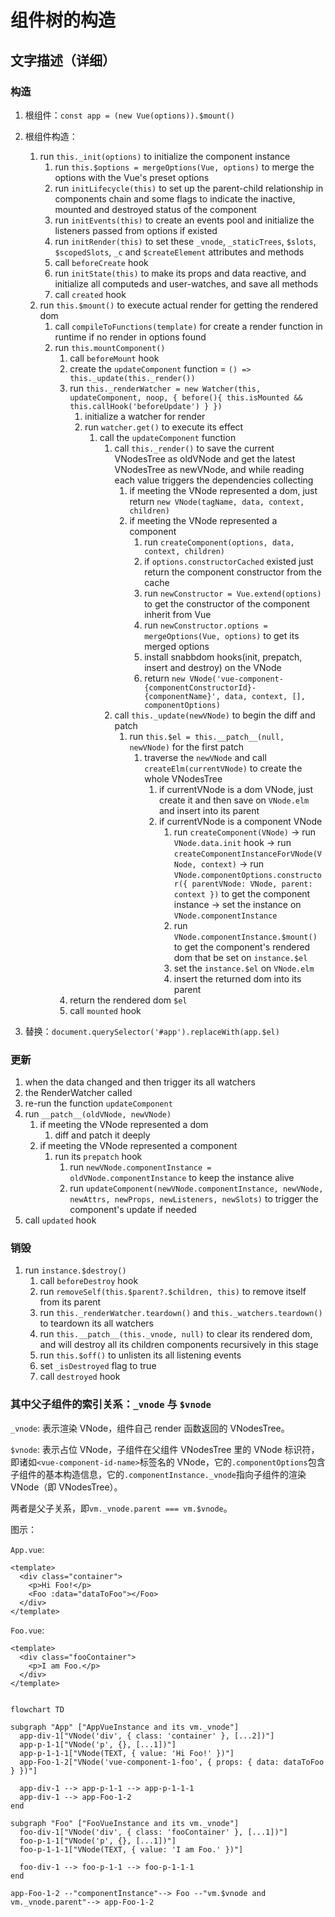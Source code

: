 # 组件树的构造

## 文字描述（详细）

### 构造

1. 根组件：`const app = (new Vue(options)).$mount()`

2. 根组件构造：

   1. run `this._init(options)` to initialize the component instance
      1. run `this.$options = mergeOptions(Vue, options)` to merge the options with the Vue's preset options
      2. run `initLifecycle(this)` to set up the parent-child relationship in components chain and some flags to indicate the inactive, mounted and destroyed status of the component
      3. run `initEvents(this)` to create an events pool and initialize the listeners passed from options if existed
      4. run `initRender(this)` to set these `_vnode`, `_staticTrees`, `$slots`, `$scopedSlots`, `_c` and `$createElement` attributes and methods
      5. call `beforeCreate` hook
      6. run `initState(this)` to make its props and data reactive, and initialize all computeds and user-watches, and save all methods
      7. call `created` hook
   2. run `this.$mount()` to execute actual render for getting the rendered dom
      1. call `compileToFunctions(template)` for create a render function in runtime if no render in options found
      2. run `this.mountComponent()`
         1. call `beforeMount` hook
         2. create the `updateComponent` function = `() => this._update(this._render())`
         3. run `this._renderWatcher = new Watcher(this, updateComponent, noop, { before(){ this.isMounted && this.callHook('beforeUpdate') } })`
            1. initialize a watcher for render
            2. run `watcher.get()` to execute its effect
               1. call the `updateComponent` function
                  1. call `this._render()` to save the current VNodesTree as oldVNode and get the latest VNodesTree as newVNode, and while reading each value triggers the dependencies collecting
                     1. if meeting the VNode represented a dom, just return `new VNode(tagName, data, context, children)`
                     2. if meeting the VNode represented a component
                        1. run `createComponent(options, data, context, children)`
                        2. if `options.constructorCached` existed just return the component constructor from the cache
                        3. run `newConstructor = Vue.extend(options)` to get the constructor of the component inherit from Vue
                        4. run `newConstructor.options = mergeOptions(Vue, options)` to get its merged options
                        5. install snabbdom hooks(init, prepatch, insert and destroy) on the VNode
                        6. return `new VNode('vue-component-{componentConstructorId}-{componentName}', data, context, [], componentOptions)`
                  2. call `this._update(newVNode)` to begin the diff and patch
                     1. run `this.$el = this.__patch__(null, newVNode)` for the first patch
                        1. traverse the `newVNode` and call `createElm(currentVNode)` to create the whole VNodesTree
                           1. if currentVNode is a dom VNode, just create it and then save on `VNode.elm` and insert into its parent
                           2. if currentVNode is a component VNode
                              1. run `createComponent(VNode)` -> run `VNode.data.init` hook -> run `createComponentInstanceForVNode(VNode, context)` -> run `VNode.componentOptions.constructor({ parentVNode: VNode, parent: context })` to get the component instance -> set the instance on `VNode.componentInstance`
                              2. run `VNode.componentInstance.$mount()` to get the component's rendered dom that be set on `instance.$el`
                              3. set the `instance.$el` on `VNode.elm`
                              4. insert the returned dom into its parent
         4. return the rendered dom `$el`
         5. call `mounted` hook

3. 替换：`document.querySelector('#app').replaceWith(app.$el)`

### 更新

1. when the data changed and then trigger its all watchers
2. the RenderWatcher called
3. re-run the function `updateComponent`
4. run `__patch__(oldVNode, newVNode)`
   1. if meeting the VNode represented a dom
      1. diff and patch it deeply
   2. if meeting the VNode represented a component
      1. run its `prepatch` hook
         1. run `newVNode.componentInstance = oldVNode.componentInstance` to keep the instance alive
         2. run `updateComponent(newVNode.componentInstance, newVNode, newAttrs, newProps, newListeners, newSlots)` to trigger the component's update if needed
5. call `updated` hook

### 销毁

1. run `instance.$destroy()`
   1. call `beforeDestroy` hook
   2. run `removeSelf(this.$parent?.$children, this)` to remove itself from its parent
   3. run `this._renderWatcher.teardown()` and `this._watchers.teardown()` to teardown its all watchers
   4. run `this.__patch__(this._vnode, null)` to clear its rendered dom, and will destroy all its children components recursively in this stage
   5. run `this.$off()` to unlisten its all listening events
   6. set `_isDestroyed` flag to true
   7. call `destroyed` hook

### 其中父子组件的索引关系：`_vnode` 与 `$vnode`

`_vnode`: 表示渲染 VNode，组件自己 render 函数返回的 VNodesTree。

`$vnode`: 表示占位 VNode，子组件在父组件 VNodesTree 里的 VNode 标识符，即诸如`<vue-component-id-name>`标签名的 VNode，它的`.componentOptions`包含子组件的基本构造信息，它的`.componentInstance._vnode`指向子组件的渲染 VNode（即 VNodesTree）。

两者是父子关系，即`vm._vnode.parent === vm.$vnode`。

图示：

`App.vue`:

```vue
<template>
  <div class="container">
    <p>Hi Foo!</p>
    <Foo :data="dataToFoo"></Foo>
  </div>
</template>
```

`Foo.vue`:

```vue
<template>
  <div class="fooContainer">
    <p>I am Foo.</p>
  </div>
</template>
```

```mermaid

flowchart TD

subgraph "App" ["AppVueInstance and its vm._vnode"]
  app-div-1["VNode('div', { class: 'container' }, [...2])"]
  app-p-1-1["VNode('p', {}, [...1])"]
  app-p-1-1-1["VNode(TEXT, { value: 'Hi Foo!' })"]
  app-Foo-1-2["VNode('vue-component-1-foo', { props: { data: dataToFoo } })"]

  app-div-1 --> app-p-1-1 --> app-p-1-1-1
  app-div-1 --> app-Foo-1-2
end

subgraph "Foo" ["FooVueInstance and its vm._vnode"]
  foo-div-1["VNode('div', { class: 'fooContainer' }, [...1])"]
  foo-p-1-1["VNode('p', {}, [...1])"]
  foo-p-1-1-1["VNode(TEXT, { value: 'I am Foo.' })"]

  foo-div-1 --> foo-p-1-1 --> foo-p-1-1-1
end

app-Foo-1-2 --"componentInstance"--> Foo --"vm.$vnode and vm._vnode.parent"--> app-Foo-1-2

```
